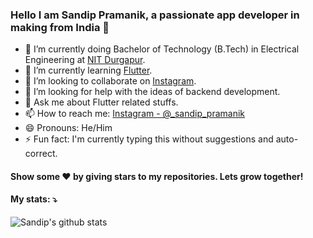 ### Hello I am Sandip Pramanik, a passionate app developer in making from India 👋


- 🔭 I’m currently doing Bachelor of Technology (B.Tech) in Electrical Engineering at [NIT Durgapur](https://nitdgp.ac.in/). 
- 🌱 I’m currently learning [Flutter](https://flutter.dev/).
- 👯 I’m looking to collaborate on [Instagram](https://www.instagram.com/_sandip_pramanik/).
- 🤔 I’m looking for help with the ideas of backend development.
- 💬 Ask me about Flutter related stuffs.
- 📫 How to reach me: [Instagram - @_sandip_pramanik](https://www.instagram.com/_sandip_pramanik/)
- 😄 Pronouns: He/Him
- ⚡ Fun fact: I'm currently typing this without suggestions and auto-correct.


#### Show some ❤️ by giving stars to my repositories. Lets grow together!


#### My stats: ⤵
<a href="https://github.com/cdx-studio">
 <img align="left" src="https://github-readme-stats.vercel.app/api?username=cdx-studio&show_icons=true&theme=dracula&line_height=27" alt="Sandip's github stats"/>
</a> 
